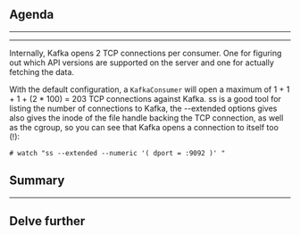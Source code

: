 
## Agenda

---

---

Internally, Kafka opens 2 TCP connections per consumer. One for
figuring out which API versions are supported on the server and one
for actually fetching the data.

With the default configuration, a `KafkaConsumer` will open a maximum
of 1 + 1 + 1 + (2 * 100) = 203 TCP connections against Kafka.  ss is a
good tool for listing the number of connections to Kafka, the
--extended options gives also gives the inode of the file handle
backing the TCP connection, as well as the cgroup, so you can see that
Kafka opens a connection to itself too (!):

```
# watch "ss --extended --numeric '( dport = :9092 )' "
```


## Summary

---

## Delve further
